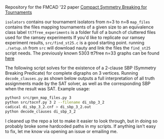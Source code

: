 Repository for the FMCAD '22 paper [Compact Symmetry Breaking for Tournaments](https://www.cs.cmu.edu/~mheule/publications/FMCAD22.pdf)

`isolators` contains our tournament isolators from n=3 to n=8
`map_files` contains the files mapping tournaments of a given size to an equivalence class label
`tt7free_experiments` is a folder full of a bunch of cluttered files used for the ramsey experiments
If you'd like to replicate our ramsey experiment results, `src/find_st25.c` is a good starting point. running `./setup.sh` from `src` will download nauty and link the files
the `find_st25` script needs. The previously known 5303 tt7free n=33 graphs can be found [here](https://users.cecs.anu.edu.au/~bdm/data/digraphs.html)

The following script solves for the existence of a 2-clause SBP (Symmetry Breaking Predicate) for complete digraphs on 3 vertices.
Running `decode_clauses.py` as shown below outputs a full interpretation of all truth assignments made by the SAT solver, as well as the corresponding SBP when the result was SAT.
Example usage:
```bash
python3 src/gen_map_files.py 3
python src/tocnf.py 3 2 --filename di_sbp_3_2
cadical di_sbp_3_2.cnf > di_sbp_3_2.out
python decode_clauses di_sbp_3_2
```

I cleaned up the repo a lot to make it easier to look through, but in doing so probably broke some hardcoded paths in my scripts. 
If anything isn't easy to fix, let me know via opening an issue or emailing me.
